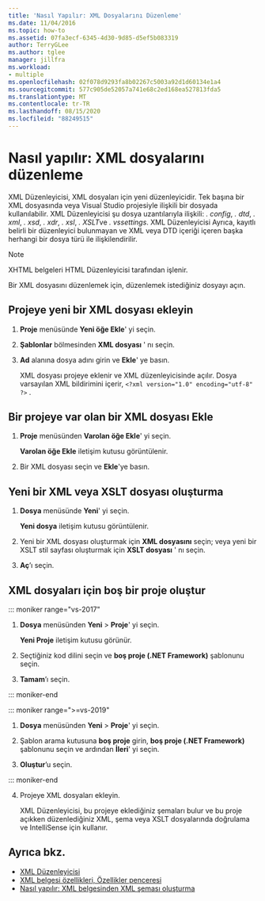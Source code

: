 ```yaml
---
title: 'Nasıl Yapılır: XML Dosyalarını Düzenleme'
ms.date: 11/04/2016
ms.topic: how-to
ms.assetid: 07fa3ecf-6345-4d30-9d85-d5ef5b083319
author: TerryGLee
ms.author: tglee
manager: jillfra
ms.workload:
- multiple
ms.openlocfilehash: 02f078d9293fa8b02267c5003a92d1d60134e1a4
ms.sourcegitcommit: 577c905de52057a741e68c2ed168ea527813fda5
ms.translationtype: MT
ms.contentlocale: tr-TR
ms.lasthandoff: 08/15/2020
ms.locfileid: "88249515"
---
```

# <a name="how-to-edit-xml-files"></a>Nasıl yapılır: XML dosyalarını düzenleme

XML Düzenleyicisi, XML dosyaları için yeni düzenleyicidir. Tek başına bir XML dosyasında veya Visual Studio projesiyle ilişkili bir dosyada kullanılabilir. XML Düzenleyicisi şu dosya uzantılarıyla ilişkili: *. config*, *. dtd*, *. xml*, *. xsd*, *. xdr*, *. xsl*, *. XSLT*ve *. vssettings*. XML Düzenleyicisi Ayrıca, kayıtlı belirli bir düzenleyici bulunmayan ve XML veya DTD içeriği içeren başka herhangi bir dosya türü ile ilişkilendirilir.

> [!NOTE]
> XHTML belgeleri HTML Düzenleyicisi tarafından işlenir.

Bir XML dosyasını düzenlemek için, düzenlemek istediğiniz dosyayı açın.

## <a name="add-a-new-xml-file-to-a-project"></a>Projeye yeni bir XML dosyası ekleyin

1. **Proje** menüsünde **Yeni öğe Ekle**' yi seçin.

2. **Şablonlar** bölmesinden **XML dosyası** ' nı seçin.

3. **Ad** alanına dosya adını girin ve **Ekle**' ye basın.

   XML dosyası projeye eklenir ve XML düzenleyicisinde açılır. Dosya varsayılan XML bildirimini içerir, `<?xml version="1.0" encoding="utf-8" ?>` .

## <a name="add-an-existing-xml-file-to-a-project"></a>Bir projeye var olan bir XML dosyası Ekle

1. **Proje** menüsünden **Varolan öğe Ekle**' yi seçin.

   **Varolan öğe Ekle** iletişim kutusu görüntülenir.

2. Bir XML dosyası seçin ve **Ekle**'ye basın.

## <a name="create-a-new-xml-or-xslt-file"></a>Yeni bir XML veya XSLT dosyası oluşturma

1. **Dosya** menüsünde **Yeni**' yi seçin.

   **Yeni dosya** iletişim kutusu görüntülenir.

2. Yeni bir XML dosyası oluşturmak için **XML dosyasını** seçin; veya yeni bir XSLT stil sayfası oluşturmak için **XSLT dosyası** ' nı seçin.

3. **Aç**’ı seçin.

## <a name="create-an-empty-project-for-xml-files"></a>XML dosyaları için boş bir proje oluştur

::: moniker range="vs-2017"

1. **Dosya** menüsünden **Yeni** > **Proje**' yi seçin.

   **Yeni Proje** iletişim kutusu görünür.

2. Seçtiğiniz kod dilini seçin ve **boş proje (.NET Framework)** şablonunu seçin.

3. **Tamam**’ı seçin.

::: moniker-end

::: moniker range=">=vs-2019"

1. **Dosya** menüsünden **Yeni** > **Proje**' yi seçin.

2. Şablon arama kutusuna **boş proje** girin, **boş proje (.NET Framework)** şablonunu seçin ve ardından **İleri**' yi seçin.

3. **Oluştur**’u seçin.

::: moniker-end

4. Projeye XML dosyaları ekleyin.

   XML Düzenleyicisi, bu projeye eklediğiniz şemaları bulur ve bu proje açıkken düzenlediğiniz XML, şema veya XSLT dosyalarında doğrulama ve IntelliSense için kullanır.

## <a name="see-also"></a>Ayrıca bkz.

- [XML Düzenleyicisi](../xml-tools/xml-editor.md)
- [XML belgesi özellikleri, Özellikler penceresi](../xml-tools/xml-document-properties-properties-window.md)
- [Nasıl yapılır: XML belgesinden XML şeması oluşturma](../xml-tools/how-to-create-an-xml-schema-from-an-xml-document.md)

